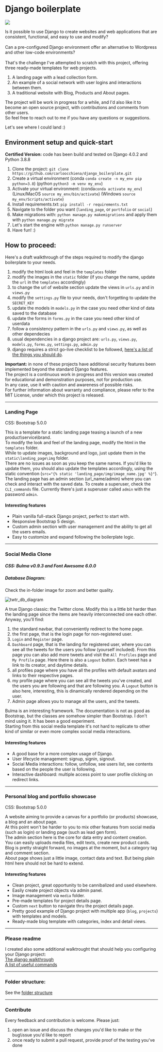 # Django boilerplate

![](https://img.shields.io/tokei/lines/github.com/carloocchiena/django_boilerplate)

Is it possible to use Django to create websites and web applications that are consistent, functional, and easy to use and modify?
<br><br>
Can a pre-configured Django environment offer an alternative to Wordpress and other low-code environments?<br>
<br>
That's the challenge I've attempted to scratch with this project, offering three ready-made templates for web projects.<br>

1. A landing page with a lead collection form.
2. An example of a social network with user logins and interactions between them.
3. A traditional website with Blog, Products and About pages.

The project will be work in progress for a while, and I'd also like it to become an open source project, with contributions and comments from other users.<br>
So feel free to reach out to me if you have any questions or suggestions.<br>

Let's see where I could land :)<br>

## Environment setup and quick-start

**Certified Version:** code has been build and tested on Django 4.0.2 and Python 3.8.8

1. Clone the project: `git clone https://github.com/carloocchiena/django_boilerplate.git` 
2. Create a virtual environment (conda `conda create -n my_env pip python=3.8`) (python `python3 -m venv my_env`)
3. Activate your virtual environment: (conda`conda activate my_env`) (Linux/MacOS `source my_env/bin/activate`) (Windows `source my_env/Scripts/activate`)
4. Install requirements.txt: `pip install -r requirements.txt` 
5. Navigate to the folder you want (`landing_page`, or `portfolio` or `social`) 
6. Make migrations with: `python manage.py makemigrations` and apply them with  `python manage.py migrate`
7. Let's start the engine with `python manage.py runserver`
8. Have fun! :) 

## How to proceed:

Here's a draft walkthrough of the steps required to modify the django boilerplate to your needs.

1. modify the html look and feel in the `templates` folder
2. modify the images in the `static` folder (if you change the name, update the `url` in the `templates` accordingly)
3. to change the url of website section update the views in `urls.py` and in `views.py`
4. modify the `settings.py` file to your needs, don't forgetting to update the `SECRET_KEY`
5. update the models in `models.py` in the case you need other kind of data saved to the database
6. update the forms in `forms.py` in the case you need other kind of userdata
7. follow a consistency pattern in the `urls.py` and `views.py`, as well as other dependecies
8. usual dependencies in a django project are: `urls.py`, `views.py`, `models.py`, `forms.py`, `settings.py`, `admin.py` 
9. django requires a strict go-live checklist to be followed, [here's a list of the things you should do](https://docs.djangoproject.com/en/1.11/howto/deployment/checklist/). 

**Important:** in none of these projects have additional security features been implemented beyond the standard Django features.<br>
The project is a continuous work in progress and this version was created for educational and demonstration purposes, not for production use.<br> In any case, use it with caution and awareness of possible risks.<br>
For further information about warranty and compliance, please refer to the MIT License, under which this project is released.

---

### Landing Page

CSS: Bootstrap 5.0.0

This is a template for a static landing page teasing a launch of a new product\service\brand.<br>
To modify the look and feel of the landing page, modify the html in the `templates` folder.<br>
While to update images, background and logo, just update them in the `static\landing_page\img` folder.<br>
There are no issues as soon as you keep the same names. If you'd like to update them, you should also update the templates accordingly, using the static convention (`src="{% static 'landing_page/img/image_name.jpg' %}"`).<br>
The landing page has an admin section (url_name/admin) where you can check and interact with the saved data. To create a superuser, check the `CLI_commands` file. Currently there's just a superuser called `admin` with the password `admin`.<br>

#### Interesting features
- Plain vanilla full-stack Django project, perfect to start with.
- Responsive Bootstrap 5 design.
- Custom admin section with user management and the ability to get all the users emails.
- Easy to customize and expand following the boilerplate logic.

---

### Social Media Clone

##### CSS: Bulma v0.9.3 and Font Awesome 6.0.0

##### Database Diagram:

Check the in-folder image for zoom and better quality.

![twtr_db_diagram](https://user-images.githubusercontent.com/57464184/159914308-407a4016-2259-4bd5-86a6-1e48cea70e71.png)

A true Django classic: the Twitter clone. 
Modify this is a little bit harder than the landing page since the items are heavily interconnected one each other.<br>
Anyway, you'll find:<br>
1. the standard navbar, that conveniently redirect to the home page.
2. the first page, that is the login page for non-registered user.
3. `Login` and `Register` page.
4. `Dashboard` page, that is the landing for registered user, where you can see all the tweets for the users you follow (yourself included). From this page you can also add more tweets and visit the `All Profiles` page and `My Profile` page. Here there is also a `Logout` button.
Each tweet has a link to its creator, and daytime details. 
5. all profiles page where you have all the profiles with default avatars and links to their respective pages.
6. my profile page where you can see all the tweets you've created, and the users you are following and that are following you. A `Logout` button is also here, interesting, this is dinamically rendered depending on the user.
7. Admin page allows you to manage all the users, and the tweets.

Bulma is an interesting framework. The documentation is not as good as Bootstrap, but the classes are somehow simpler than Bootstrap. I don't mind using it. It has been a good experiment.<br>
Starting from this social media template it's not hard to replicate to other kind of similar or even more complex social media interactions.

#### Interesting features
- A good base for a more complex usage of Django.
- User lifecycle management: signup, signin, signout.
- Social Media interactions: follow, unfollow, see users list, see contents based on the people the user is following.
- Interactive dashboard: multiple access point to user profile clicking on redirect links.

---

### Personal blog and portfolio showcase 

CSS: Bootstrap 5.0.0

A website aiming to provide a canvas for a portfolio (or products) showcase, a blog and an about page.<br>
At this point won't be harder to you to mix other features from social media (such as login) or landing page (such as lead gen form).<br>
The admin section here is the core for data entry and content creation. <br>
You can easily uploads media files, edit texts, create new product cards. <br>
Blog is pretty straight forward, no images at the moment, but a category tag and comment section. <br>
About page shows just a little image, contact data and text. But being plain html here should not be hard to extend.<br>

#### Interesting features
- Clean project, great opportunity to be cannibalized and used elsewhere.
- Easily create project objects via admin panel.
- Image management via `media` folder.
- Pre-made templates for project details page.
- Custom `next` button to navigate thru the project details page.
- Pretty good example of Django project with multiple app (`blog`, `projects`) with templates and models.
- Ready-made blog template with categories, index and detail views.

---

### Please readme
I created also some additional walktrought that should help you configuring your Django project:<br>
[The django walkthrough](django_walktrought.md)<br>
[A list of useful commands](CLI_commands.md)<br>

---

### Folder structure:

See the [folder structure](tree.txt)

---

### Contribute
Every feedback and contribution is welcome.
Please just:
1. open an issue and discuss the changes you'd like to make or  the bug\issue you'd like to report<br>
2. once ready to submit a pull request, provide proof of the testing you've done<br>
